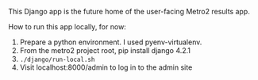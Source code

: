 This Django app is the future home of the user-facing Metro2 results app.

How to run this app locally, for now:
1. Prepare a python environment. I used pyenv-virtualenv.
2. From the metro2 project root, pip install django 4.2.1
3. `./django/run-local.sh`
4. Visit localhost:8000/admin to log in to the admin site
